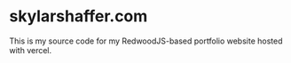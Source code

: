 # skylarshaffer.com

This is my source code for my RedwoodJS-based portfolio website hosted with vercel.
